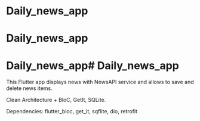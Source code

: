 # Daily_news_app
# Daily_news_app
# Daily_news_app# Daily_news_app

This Flutter app displays news with NewsAPI service and allows to save and delete news items.

<p>Clean Architecture + BloC, GetIt, SQLite.</p>
<p>Dependencies: flutter_bloc, get_it, sqflite, dio, retrofit</p>
